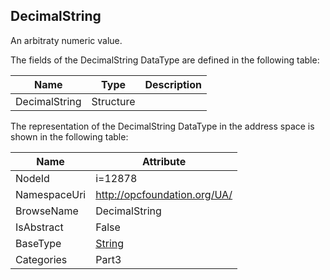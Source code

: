 <!-- datatype -->
## DecimalString
An arbitraty numeric value.  
<!-- end of description -->
The fields of the DecimalString DataType are defined in the following table:  

|Name|Type|Description|
|---|---|---|
|DecimalString|Structure||

The representation of the DecimalString DataType in the address space is shown in the following table:  

|Name|Attribute|
|---|---|
|NodeId|i=12878|
|NamespaceUri|http://opcfoundation.org/UA/|
|BrowseName|DecimalString|
|IsAbstract|False|
|BaseType|[String](../../../Part3/DataTypes/String/readme.md)|
|Categories|Part3|

